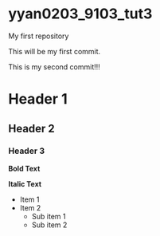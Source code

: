 # yyan0203_9103_tut3
My first repository

This will be my first commit.

This is my second commit!!!

# Header 1
## Header 2
### Header 3

**Bold Text**

**Italic Text**

- Item 1
- Item 2
    - Sub item 1
    - Sub item 2